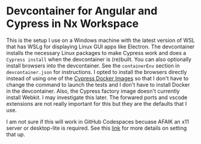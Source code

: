 # Devcontainer for Angular and Cypress in Nx Workspace

This is the setup I use on a Windows machine with the latest version of WSL that has WSLg for displaying Linux GUI apps like Electron. The devcontainer installs the necessary Linux packages to make Cypress work and does a `Cypress install` when the devcontainer is (re)built. You can also optionally install browsers into the devcontainer. See the `containerEnv` section in `devcontainer.json` for instructions. I opted to install the browsers directly instead of using one of the [Cypress Docker Images](https://docs.cypress.io/examples/docker) so that I don't have to change the command to launch the tests and I don't have to install Docker in the devcontainer. Also, the Cypress factory image doesn't currently install Webkit. I may investigate this later. The forwared ports and vscode extensions are not really important for this but they are the defaults that I use.

I am not sure if this will work in GitHub Codespaces becuase AFAIK an x11 server or desktop-lite is required. See this [link](https://github.com/cypress-io/cypress-documentation/issues/2956) for more details on setting that up.
